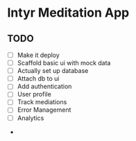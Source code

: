 # Intyr Meditation App

## TODO

- [ ] Make it deploy
- [ ] Scaffold basic ui with mock data
- [ ] Actually set up database
- [ ] Attach db to ui
- [ ] Add authentication
- [ ] User profile
- [ ] Track mediations
- [ ] Error Management
- [ ] Analytics
-
